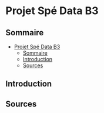 # Projet Spé Data B3

## Sommaire
- [Projet Spé Data B3](#projet-spé-data-b3)
  - [Sommaire](#sommaire)
  - [Introduction](#introduction)
  - [Sources](#sources)

## Introduction

## Sources